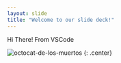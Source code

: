 ```yaml
---
layout: slide
title: "Welcome to our slide deck!"
---
```


Hi There! From VSCode

![octocat-de-los-muertos](https://octodex.github.com/images/octocat-de-los-muertos.jpg)
{: .center}
